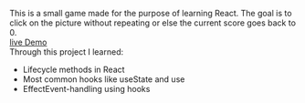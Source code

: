 This is a small game made for the purpose of learning React. The goal is to click on the picture without repeating or else the current score goes back to 0.
<br>
[live Demo](https://mrhxszo.github.io/memory-game/)
<br>
Through this project I learned:
<br>
- Lifecycle methods in React
- Most common hooks like useState and use
- EffectEvent-handling using hooks
  

